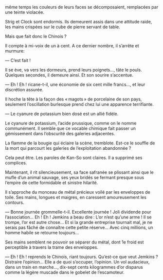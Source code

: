 même temps les couleurs de leurs faces se décomposaient, remplacées par une teinte violacée.

Strig et Clock sont endormis. Ils demeurent assis dans une attitude raide, les mains crispées sur le cube de pierre servant de table.

Mais que fait donc le Chinois ?

Il compte à mi-voix de un à cent. A ce dernier nombre, il s’arrête et murmure:

— C’est fait !

Il se ève, va vers les dormeurs, prend leurs poignets..., tâte le pouls. Quelques secondes, il demeure ainsi. Et son sourire s’accentue.

— Eh ! Eh ! ricane-t-il, une économie de six cent mille francs..., et leur discrétion assurée.

Il hoche la tête à la façon des « magots » de porcelaine de son pays, seulement l’oscillation burlesque prend chez lui une apparence terrifiante.

— Le cyanure de potassium bien dosé est un allié fidèle.

Le cyanure de potassium, l’acide prussique, comme on le nomme communément. Il semble que ce vocable chimique fait passer un gémissement dans l’obscurité des galeries adjacentes.

La flamme de la bougie qui éclaire la scène, tremblote. Est-ce le souffle de la mort qui parcourt les galeries de l’exploitation abandonnée ?

Cela peut être. Les paroles de Kan-So sont claires. Il a supprimé ses complices.

Maintenant, il rit silencieusement, sa face safranée se plissant ainsi que le mufle d’un animal sauvage, ses yeux bridés se fermant presque sous l’empire de cette formidable et sinistre hilarité.

Il s’approche du monceau de métal précieux voilé par les enveloppes de toile. Ses mains, longues et maigres, en caressent amoureusement les contours.

— Bonne journée grommelle-t-il. Excellente journée ! Joli dividende pour l’association... Eh ! Eh ! Jemkins a beau dire : L’or n’est qu’une arme ! Il se trompe, l’or est autre chose... Et si la grande entreprise tournait mal, je ne serais pas fâché de connaître cette petite réserve... Avec cinq millions, un homme habile se retourne toujours...

Ses mains semblent ne pouvoir se séparer du métal, dont 1e froid est perceptible à travers la trame des enveloppes.

— Eh ! Eh ! reprends le Chinois, riant toujours. Qu’est-ce que veut Jemkins ? Distraire l’opinion... Elle a de quoi s’occuper, l’opinion. Un vol audacieux, dans un train en marche..., dix-sept cents kilogrammes d’or disparus comme la légère muscade dans le gobelet de l’escamoteur.
